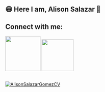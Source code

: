 ## 😄 Here I am, Alison Salazar 👋

## Connect with me:
<div style="display: inline_block">
  <a href="https://www.linkedin.com/in/alison-salazar-1b4477224/" target="_blank"><img src="https://img.shields.io/badge/-LinkedIn-%230077B5?style=for the-badge&logo=linkedin&logoColor=white" target="_blank" width="110"></a>
  <a href="https://github.com/AlisonSalazarGomez"><img src="https://img.shields.io/badge/GitHub-100000?style=for-the-badge&logo=github&logoColor=white" target="_blank" width="100"</a>
</div>
  
##
![AlisonSalazarGomezCV](https://user-images.githubusercontent.com/82952491/195390115-0ff4df46-8de8-4e3b-af10-992fd909a90a.png)
